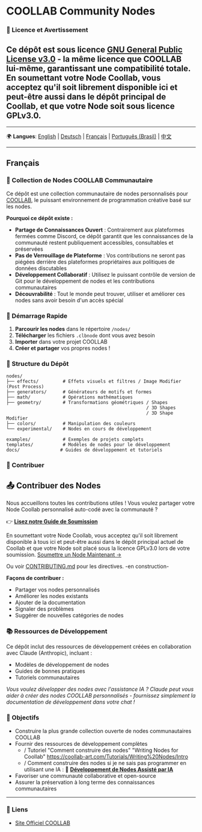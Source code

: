 # COOLLAB Community Nodes

### 📄 Licence et Avertissement

Ce dépôt est sous licence [GNU General Public License v3.0](LICENSE) - la même licence que COOLLAB lui-même, garantissant une compatibilité totale.
En soumettant votre Node Coollab, vous acceptez qu'il soit librement disponible ici et peut-être aussi dans le dépôt principal de Coollab, et que votre Node soit sous licence GPLv3.0.
---
-----

🌍 **Langues**: [English](README.md) | [Deutsch](README-de.md) | [Français](#français) | [Português (Brasil)](README-pt-br.md) | [中文](README-zh-cn.md)

---

## Français

### 🎨 Collection de Nodes COOLLAB Communautaire

Ce dépôt est une collection communautaire de nodes personnalisés pour [COOLLAB](https://coollab-art.com/), le puissant environnement de programmation créative basé sur les nodes.

**Pourquoi ce dépôt existe :**
- **Partage de Connaissances Ouvert** : Contrairement aux plateformes fermées comme Discord, ce dépôt garantit que les connaissances de la communauté restent publiquement accessibles, consultables et préservées
- **Pas de Verrouillage de Plateforme** : Vos contributions ne seront pas piégées derrière des plateformes propriétaires aux politiques de données discutables
- **Développement Collaboratif** : Utilisez le puissant contrôle de version de Git pour le développement de nodes et les contributions communautaires
- **Découvrabilité** : Tout le monde peut trouver, utiliser et améliorer ces nodes sans avoir besoin d'un accès spécial

### 🚀 Démarrage Rapide

1. **Parcourir les nodes** dans le répertoire `/nodes/`
2. **Télécharger** les fichiers `.clbnode` dont vous avez besoin
3. **Importer** dans votre projet COOLLAB
4. **Créer et partager** vos propres nodes !

### 📁 Structure du Dépôt

```
nodes/
├── effects/         # Effets visuels et filtres / Image Modifier (Post Process)
├── generators/      # Générateurs de motifs et formes
├── math/            # Opérations mathématiques
├── geometry/        # Transformations géométriques / Shapes
                                                    / 3D Shapes
                                                    / 3D Shape Modifier
├── colors/          # Manipulation des couleurs
└── experimental/    # Nodes en cours de développement

examples/            # Exemples de projets complets
templates/           # Modèles de nodes pour le développement
docs/               # Guides de développement et tutoriels
```

### 🤝 Contribuer
 
## 📤 Contribuer des Nodes
Nous accueillons toutes les contributions utiles !
Vous voulez partager votre Node Coollab personnalisé auto-codé avec la communauté ?

👉 **[Lisez notre Guide de Soumission](docs/submission-guide.md)**

En soumettant votre Node Coollab, vous acceptez qu'il soit librement disponible à tous ici et peut-être aussi dans le dépôt principal actuel de Coollab et que votre Node soit placé sous la licence GPLv3.0 lors de votre soumission.
[Soumettre un Node Maintenant →](../../issues/new/choose)

Ou voir [CONTRIBUTING.md](CONTRIBUTING.md) pour les directives. -en construction-

**Façons de contribuer :**
- Partager vos nodes personnalisés
- Améliorer les nodes existants
- Ajouter de la documentation
- Signaler des problèmes
- Suggérer de nouvelles catégories de nodes

### 📚 Ressources de Développement

Ce dépôt inclut des ressources de développement créées en collaboration avec Claude (Anthropic), incluant :
- Modèles de développement de nodes
- Guides de bonnes pratiques
- Tutoriels communautaires

*Vous voulez développer des nodes avec l'assistance IA ? Claude peut vous aider à créer des nodes COOLLAB personnalisés - fournissez simplement la documentation de développement dans votre chat !*

### 🎯 Objectifs

- Construire la plus grande collection ouverte de nodes communautaires COOLLAB
- Fournir des ressources de développement complètes
     - / Tutoriel "Comment construire des nodes" "Writing Nodes for Coollab" https://coollab-art.com/Tutorials/Writing%20Nodes/Intro
     - / Comment construire des nodes si je ne sais pas programmer en utilisant une IA : 🤖 **[Développement de Nodes Assisté par IA](docs/ai-development-guide.md)**
- Favoriser une communauté collaborative et open-source
- Assurer la préservation à long terme des connaissances communautaires

---

### 🔗 Liens

- [Site Officiel COOLLAB](https://coollab-art.com/)

